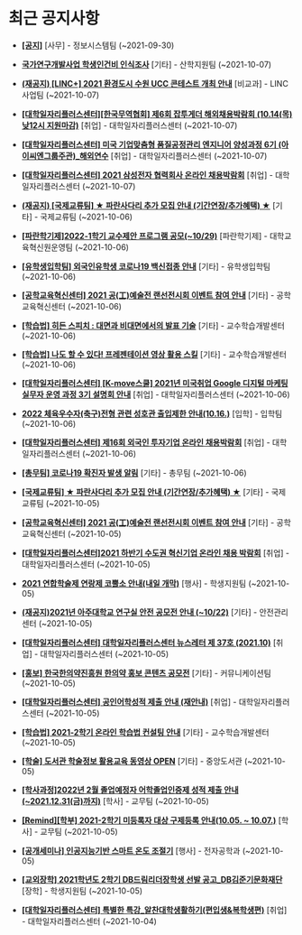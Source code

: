 # 최근 공지사항

* **[[공지]](http://ajou.ac.kr/kr/ajou/notice.do?mode=view&amp;articleNo=113684&amp;article.offset=0&amp;articleLimit=30)**
 [사무] - 정보시스템팀 (~2021-09-30)

* **[국가연구개발사업 학생인건비 인식조사](http://ajou.ac.kr/kr/ajou/notice.do?mode=view&amp;articleNo=113809&amp;article.offset=0&amp;articleLimit=30)**
 [기타] - 산학지원팀 (~2021-10-07)

* **[(재공지) [LINC+] 2021 환경도시 수원 UCC 콘테스트 개최 안내](http://ajou.ac.kr/kr/ajou/notice.do?mode=view&amp;articleNo=113808&amp;article.offset=0&amp;articleLimit=30)**
 [비교과] - LINC사업팀 (~2021-10-07)

* **[[대학일자리플러스센터][한국무역협회] 제6회 잡투게더 해외채용박람회 (10.14(목) 낮12시 지원마감)](http://ajou.ac.kr/kr/ajou/notice.do?mode=view&amp;articleNo=113807&amp;article.offset=0&amp;articleLimit=30)**
 [취업] - 대학일자리플러스센터 (~2021-10-07)

* **[[대학일자리플러스센터] 미국 기업맞춤형 품질공정관리 엔지니어 양성과정 6기 (아이씨엔그룹주관)_해외연수](http://ajou.ac.kr/kr/ajou/notice.do?mode=view&amp;articleNo=113805&amp;article.offset=0&amp;articleLimit=30)**
 [취업] - 대학일자리플러스센터 (~2021-10-07)

* **[[대학일자리플러스센터] 2021 삼성전자 협력회사 온라인 채용박람회](http://ajou.ac.kr/kr/ajou/notice.do?mode=view&amp;articleNo=113804&amp;article.offset=0&amp;articleLimit=30)**
 [취업] - 대학일자리플러스센터 (~2021-10-07)

* **[(재공지) [국제교류팀] ★ 파란사다리 추가 모집 안내 (기간연장/추가혜택) ★](http://ajou.ac.kr/kr/ajou/notice.do?mode=view&amp;articleNo=113803&amp;article.offset=0&amp;articleLimit=30)**
 [기타] - 국제교류팀 (~2021-10-06)

* **[[파란학기제]2022-1학기 교수제안 프로그램 공모(~10/29)](http://ajou.ac.kr/kr/ajou/notice.do?mode=view&amp;articleNo=113801&amp;article.offset=0&amp;articleLimit=30)**
 [파란학기제] - 대학교육혁신원운영팀 (~2021-10-06)

* **[[유학생입학팀] 외국인유학생 코로나19 백신접종 안내](http://ajou.ac.kr/kr/ajou/notice.do?mode=view&amp;articleNo=113799&amp;article.offset=0&amp;articleLimit=30)**
 [기타] - 유학생입학팀 (~2021-10-06)

* **[[공학교육혁신센터] 2021 공(工)예술전 랜선전시회 이벤트 참여 안내](http://ajou.ac.kr/kr/ajou/notice.do?mode=view&amp;articleNo=113797&amp;article.offset=0&amp;articleLimit=30)**
 [기타] - 공학교육혁신센터 (~2021-10-06)

* **[[학습법] 히든 스피치 : 대면과 비대면에서의 발표 기술](http://ajou.ac.kr/kr/ajou/notice.do?mode=view&amp;articleNo=113796&amp;article.offset=0&amp;articleLimit=30)**
 [기타] - 교수학습개발센터 (~2021-10-06)

* **[[학습법] 나도 할 수 있다! 프레젠테이션 영상 활용 스킬](http://ajou.ac.kr/kr/ajou/notice.do?mode=view&amp;articleNo=113795&amp;article.offset=0&amp;articleLimit=30)**
 [기타] - 교수학습개발센터 (~2021-10-06)

* **[[대학일자리플러스센터] [K-move스쿨] 2021년 미국취업 Google 디지털 마케팅 실무자 운영 과정 3기 설명회 안내](http://ajou.ac.kr/kr/ajou/notice.do?mode=view&amp;articleNo=113794&amp;article.offset=0&amp;articleLimit=30)**
 [취업] - 대학일자리플러스센터 (~2021-10-06)

* **[2022 체육우수자(축구)전형 관련 성호관 출입제한 안내(10.16.)](http://ajou.ac.kr/kr/ajou/notice.do?mode=view&amp;articleNo=113790&amp;article.offset=0&amp;articleLimit=30)**
 [입학] - 입학팀 (~2021-10-06)

* **[[대학일자리플러스센터] 제16회 외국인 투자기업 온라인 채용박람회](http://ajou.ac.kr/kr/ajou/notice.do?mode=view&amp;articleNo=113782&amp;article.offset=0&amp;articleLimit=30)**
 [취업] - 대학일자리플러스센터 (~2021-10-06)

* **[[총무팀] 코로나19 확진자 발생 알림](http://ajou.ac.kr/kr/ajou/notice.do?mode=view&amp;articleNo=113779&amp;article.offset=0&amp;articleLimit=30)**
 [기타] - 총무팀 (~2021-10-06)

* **[[국제교류팀] ★ 파란사다리 추가 모집 안내 (기간연장/추가혜택) ★](http://ajou.ac.kr/kr/ajou/notice.do?mode=view&amp;articleNo=113775&amp;article.offset=0&amp;articleLimit=30)**
 [기타] - 국제교류팀 (~2021-10-05)

* **[[공학교육혁신센터] 2021 공(工)예술전 랜선전시회 이벤트 참여 안내](http://ajou.ac.kr/kr/ajou/notice.do?mode=view&amp;articleNo=113767&amp;article.offset=0&amp;articleLimit=30)**
 [기타] - 공학교육혁신센터 (~2021-10-05)

* **[[대학일자리플러스센터]2021 하반기 수도권 혁신기업 온라인 채용 박람회](http://ajou.ac.kr/kr/ajou/notice.do?mode=view&amp;articleNo=113766&amp;article.offset=0&amp;articleLimit=30)**
 [취업] - 대학일자리플러스센터 (~2021-10-05)

* **[2021 연합학술제 연랑제 코뿔소 안내(내일 개막)](http://ajou.ac.kr/kr/ajou/notice.do?mode=view&amp;articleNo=113765&amp;article.offset=0&amp;articleLimit=30)**
 [행사] - 학생지원팀 (~2021-10-05)

* **[(재공지)2021년 아주대학교 연구실 안전 공모전 안내 (~10/22)](http://ajou.ac.kr/kr/ajou/notice.do?mode=view&amp;articleNo=113762&amp;article.offset=0&amp;articleLimit=30)**
 [기타] - 안전관리센터 (~2021-10-05)

* **[[대학일자리플러스센터] 대학일자리플러스센터 뉴스레터 제 37호 (2021.10)](http://ajou.ac.kr/kr/ajou/notice.do?mode=view&amp;articleNo=113757&amp;article.offset=0&amp;articleLimit=30)**
 [취업] - 대학일자리플러스센터 (~2021-10-05)

* **[[홍보] 한국한의약진흥원 한의약 홍보 콘텐츠 공모전](http://ajou.ac.kr/kr/ajou/notice.do?mode=view&amp;articleNo=113753&amp;article.offset=0&amp;articleLimit=30)**
 [기타] - 커뮤니케이션팀 (~2021-10-05)

* **[[대학일자리플러스센터] 공인어학성적 제출 안내 (재안내)](http://ajou.ac.kr/kr/ajou/notice.do?mode=view&amp;articleNo=113752&amp;article.offset=0&amp;articleLimit=30)**
 [취업] - 대학일자리플러스센터 (~2021-10-05)

* **[[학습법] 2021-2학기 온라인 학습법 컨설팅 안내](http://ajou.ac.kr/kr/ajou/notice.do?mode=view&amp;articleNo=113750&amp;article.offset=0&amp;articleLimit=30)**
 [기타] - 교수학습개발센터 (~2021-10-05)

* **[[학술] 도서관 학술정보 활용교육 동영상 OPEN](http://ajou.ac.kr/kr/ajou/notice.do?mode=view&amp;articleNo=113745&amp;article.offset=0&amp;articleLimit=30)**
 [기타] - 중앙도서관 (~2021-10-05)

* **[[학사과정]2022년 2월 졸업예정자 어학졸업인증제 성적 제출 안내(~2021.12.31(금)까지)](http://ajou.ac.kr/kr/ajou/notice.do?mode=view&amp;articleNo=113744&amp;article.offset=0&amp;articleLimit=30)**
 [학사] - 교무팀 (~2021-10-05)

* **[[Remind][학부] 2021-2학기 미등록자 대상 구제등록 안내(10.05. ~ 10.07.)](http://ajou.ac.kr/kr/ajou/notice.do?mode=view&amp;articleNo=113740&amp;article.offset=0&amp;articleLimit=30)**
 [학사] - 교무팀 (~2021-10-05)

* **[[공개세미나] 인공지능기반 스마트 온도 조절기](http://ajou.ac.kr/kr/ajou/notice.do?mode=view&amp;articleNo=113739&amp;article.offset=0&amp;articleLimit=30)**
 [행사] - 전자공학과 (~2021-10-05)

* **[[교외장학] 2021학년도 2학기 DB드림리더장학생 선발 공고_DB김준기문화재단](http://ajou.ac.kr/kr/ajou/notice.do?mode=view&amp;articleNo=113738&amp;article.offset=0&amp;articleLimit=30)**
 [장학] - 학생지원팀 (~2021-10-05)

* **[[대학일자리플러스센터] 특별한 특강_알찬대학생활하기(편입생&amp;복학생편)](http://ajou.ac.kr/kr/ajou/notice.do?mode=view&amp;articleNo=113736&amp;article.offset=0&amp;articleLimit=30)**
 [취업] - 대학일자리플러스센터 (~2021-10-04)
